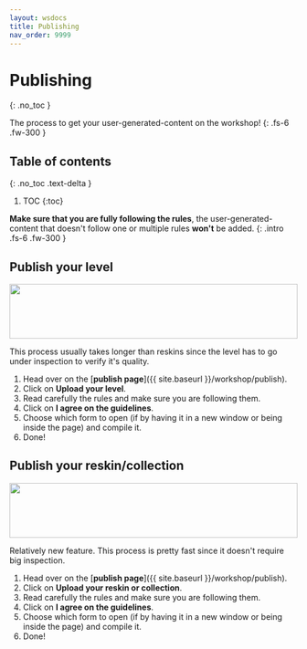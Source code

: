 ```yaml
---
layout: wsdocs
title: Publishing
nav_order: 9999
---
```


# Publishing
{: .no_toc }

The process to get your user-generated-content on the workshop!<!-- more -->
{: .fs-6 .fw-300 }

## Table of contents
{: .no_toc .text-delta }

1. TOC
{:toc}


__Make sure that you are fully following the rules__, the user-generated-content that doesn't follow one or multiple rules **won't** be added.
{: .intro .fs-6 .fw-300 }

## Publish your level

<img src="https://media.discordapp.net/attachments/771125324846858261/859834847589302332/unknown.png" style="width:100%;margin:0;height:6rem;object-fit:cover;">

This process usually takes longer than reskins since the level has to go under inspection to verify it's quality.

1. Head over on the [__publish page__]({{ site.baseurl }}/workshop/publish).
2. Click on **Upload your level**.
3. Read carefully the rules and make sure you are following them.
4. Click on **I agree on the guidelines**.
5. Choose which form to open (if by having it in a new window or being inside the page) and compile it.
6. Done!

## Publish your reskin/collection 

<img src="https://media.discordapp.net/attachments/758021625252806739/883792892567638117/dapizzaishere.png" style="width:100%;margin:0;height:6rem;object-fit:cover;">

Relatively new feature. This process is pretty fast since it doesn't require big inspection.

1. Head over on the [__publish page__]({{ site.baseurl }}/workshop/publish).
2. Click on **Upload your reskin or collection**.
3. Read carefully the rules and make sure you are following them.
4. Click on **I agree on the guidelines**.
5. Choose which form to open (if by having it in a new window or being inside the page) and compile it.
6. Done!
